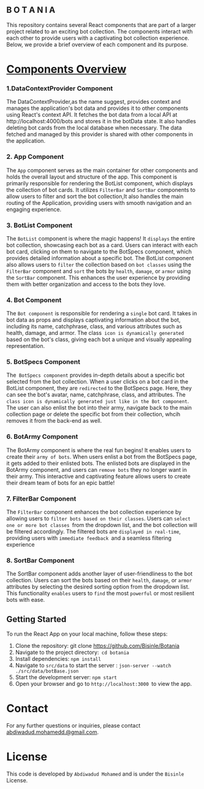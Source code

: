 ## B O T A N I A

This repository contains several React components that are part of a larger project related to an exciting bot collection. The components interact with each other to provide users with a captivating bot collection experience. Below, we provide a brief overview of each component and its purpose.

# <ins>Components Overview</ins>

### 1.DataContextProvider Component

The DataContextProvider,as the name suggest, provides context and manages the application's bot data and provides it to other components using React's context API. It fetches the bot data from a local API at http://localhost:4000/bots and stores it in the botData state. It also handles deleting bot cards from the local database when necessary. The data fetched and managed by this provider is shared with other components in the application.

### 2. App Component

The `App` component serves as the main container for other components and holds the overall layout and structure of the app. This component is primarily responsible for rendering the BotList component, which displays the collection of bot cards. It utilizes `FilterBar` and `SortBar` components to allow users to filter and sort the bot collection,It also handles the main routing of the Application, providing users with smooth navigation and an engaging experience.

### 3. BotList Component

The `BotList` component is where the magic happens! It `displays` the entire bot collection, showcasing each bot as a card. Users can interact with each bot card, clicking on them to navigate to the BotSpecs component, which provides detailed information about a specific bot. The BotList component also allows users to `filter` the collection based on `bot classes` using the `FilterBar` component and `sort` the bots by `health`, `damage`, or `armor` using the `SortBar` component. This enhances the user experience by providing them with better organization and access to the bots they love.

### 4. Bot Component

The `Bot component` is responsible for rendering a `single` bot card. It takes in bot data as props and displays captivating information about the bot, including its name, catchphrase, class, and various attributes such as health, damage, and armor. The class` icon is dynamically generated` based on the bot's class, giving each bot a unique and visually appealing representation.

### 5. BotSpecs Component

The` BotSpecs component` provides in-depth details about a specific bot selected from the bot collection. When a user clicks on a bot card in the BotList component, they are `redirected` to the BotSpecs page. Here, they can see the bot's avatar, name, catchphrase, class, and attributes. The `class icon is dynamically generated just like in the Bot component`. The user can also enlist the bot into their army, navigate back to the main collection page or delete the specific bot from their collection, whcih removes it from the back-end as well.

### 6. BotArmy Component

The BotArmy component is where the real fun begins! It enables users to create their `army of bots`. When users enlist a bot from the BotSpecs page, it gets added to their enlisted bots. The enlisted bots are displayed in the BotArmy component, and users can `remove bots` they no longer want in their army. This interactive and captivating feature allows users to create their dream team of bots for an epic battle!

### 7. FilterBar Component

The `FilterBar` component enhances the bot collection experience by allowing users to `filter bots based on their classes`. Users can `select one or more bot classes `from the dropdown list, and the bot collection will be filtered accordingly. The filtered bots are `displayed in real-time`, providing users with `immediate feedback `and a seamless filtering experience

### 8. SortBar Component

The SortBar component adds another layer of user-friendliness to the bot collection. Users can sort the bots based on their `health`, `damage`, or `armor` attributes by selecting the desired sorting option from the dropdown list. This functionality `enables` users to `find` the most `powerful` or most resilient bots with ease.

## Getting Started

To run the React App on your local machine, follow these steps:

1. Clone the repository: git clone https://github.com/Bisinle/Botania
2. Navigate to the project directory:` cd botania`
3. Install dependencies: `npm install`
4. Navigate to `src/data` to start the server : `json-server --watch ./src/data/botBase.json`
5. Start the development server: `npm start`
6. Open your browser and go to `http://localhost:3000 `to view the app.

# Contact

For any further questions or inquiries, please contact abdiwadud.mohamedd.@gmail.com.

# License

This code is developed by `Abdiwadud Mohamed` and is under the `Bisinle` License.
